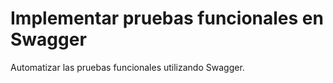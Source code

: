 # Implementar pruebas funcionales en Swagger

Automatizar las pruebas funcionales utilizando Swagger.
